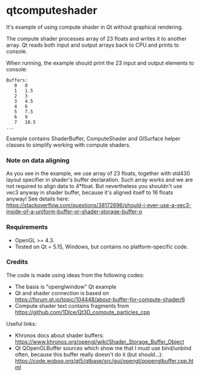 # qtcomputeshader
It's example of using compute shader in Qt without graphical rendering.

The compute shader processes array of 23 floats and writes it to another array. 
Qt reads both input and output arrays back to CPU and prints to console.

When running, the example should print the 23 input and output elements to console:

```console
Buffers: 
   0   0
   1   1.5
   2   3
   3   4.5
   4   6
   5   7.5
   6   9
   7   10.5
...
```

Example contains ShaderBuffer, ComputeShader and GlSurface helper classes 
to simplify working with compute shaders.

### Note on data aligning
As you see in the example, we use array of 23 floats, together with std430 layout specifier 
in shader's buffer declaration.
Such array works and we are not required to align data to 4*float.
But nevertheless you shouldn't use vec3 anyway in shader buffer, 
because it's aligned itself to 16 floats anyway!
See details here:
https://stackoverflow.com/questions/38172696/should-i-ever-use-a-vec3-inside-of-a-uniform-buffer-or-shader-storage-buffer-o


### Requirements

* OpenGL >= 4.3.
* Tested on Qt = 5.15, Windows, but contains no platform-specific code.

### Credits
The code is made using ideas from the following codes:
* The basis is "openglwindow" Qt example
* Qt and shader connection is based on https://forum.qt.io/topic/104448/about-buffer-for-compute-shader/6
* Compute shader text contains fragments from https://github.com/1DIce/Qt3D_compute_particles_cpp

Useful links:
* Khronos docs about shader buffers: https://www.khronos.org/opengl/wiki/Shader_Storage_Buffer_Object
* Qt QOpenGLBuffer sources which show me that I must use bind/unbind often, because this buffer really doesn't do it (but should...):
https://code.woboq.org/qt5/qtbase/src/gui/opengl/qopenglbuffer.cpp.html